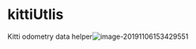 # kittiUtlis
Kitti odometry data helper![image-20191106153429551](/home/kinggreat24/.config/Typora/typora-user-images/image-20191106153429551.png)
